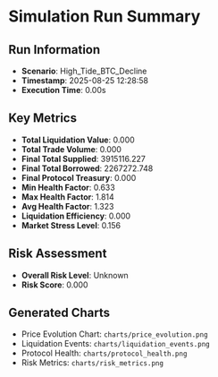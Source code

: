 # Simulation Run Summary

## Run Information
- **Scenario**: High_Tide_BTC_Decline
- **Timestamp**: 2025-08-25 12:28:58
- **Execution Time**: 0.00s

## Key Metrics
- **Total Liquidation Value**: 0.000
- **Total Trade Volume**: 0.000
- **Final Total Supplied**: 3915116.227
- **Final Total Borrowed**: 2267272.748
- **Final Protocol Treasury**: 0.000
- **Min Health Factor**: 0.633
- **Max Health Factor**: 1.814
- **Avg Health Factor**: 1.323
- **Liquidation Efficiency**: 0.000
- **Market Stress Level**: 0.156

## Risk Assessment
- **Overall Risk Level**: Unknown
- **Risk Score**: 0.000

## Generated Charts
- Price Evolution Chart: `charts/price_evolution.png`
- Liquidation Events: `charts/liquidation_events.png`
- Protocol Health: `charts/protocol_health.png`
- Risk Metrics: `charts/risk_metrics.png`